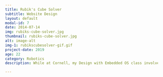 ```yaml
---
title: Rubik's Cube Solver
subtitle: Website Design
layout: default
modal-id: 7
date: 2014-07-14
img: rubiks-cube-solver.jpg
thumbnail: rubiks-cube-solver.jpg
alt: image-alt
img-1: rubikscubesolver-gif.gif
project-date: 2019
age: 22
category: Robotics
description: While at Cornell, my Design with Embedded OS class involved a final project of our choosing as long as it involved a Raspberry Pi. My partner Ron and I decided to build a Robotic Rubik's Cube Solver. <br><br>I knew this had been done before, so I started by researching existing designs. Fundamentally, you really only need two degrees of freedom to solve a Rubik's cube--one to rotate the entire cube, and one to rotate a face. As long as the two are cleverly designed (like using gravity to engage a just-rotated cube to the actuator that spins the face), just two actuators can be used to manipulate every face of the cube. The downsides to this are that because there is only one actuator to spin the face, every move first involves orienting the cube correctly, then spining it the clockwise or counterclockwise. This adds lots of steps and makes the total time to solve the cube longer. The other aspect to this operation is grabbing and letting go of the cube's faces. Most designs involve some time of gripper that can engage and disengage with a section of the cube between each successive move. On the other extreme, since a cube has 6 sides, if there were 6 degrees of freedom, you would never need re-orient the cube, resulting in much faster solver times. 6-sided solver designs cannot have grippers that wrap around the edges of the cube, otherwise they would collide with the other faces when rotating.  6-sided solver designs often involve a keyed shaft that mates directly with the modified cube face, so there is no need to grab around the entire section of the cube, rotate it, and let it go, like we do when solving the cube with our hands. While not having to disengage or engage with the cube between moves makes for a faster solve, it normally involves a customized cube to mate with the machine, as opposed to using any Rubik's cube, and it can be more complicated to get the cube in and out of the solver. <br><br>My design goals were to create a solver that could solve any unmodified 3x3 Rubik's Cube in less than 2 minutes. I choose to reduce re-oreintation moves by having 4 actuators--for the front, back, left and right sides. The reason I didn't choose 5 is because it was more convenient to mount the camera beneath the cube, and have the cube placed into the machine from the top. The build consisted of a frame that I designed and laser-cut out of white acrylic. The Raspberry Pi was equipped with a camera to take an image of each side of the Rubik's Cube at the beginning of the solve. The captured configuration of the cube was stored in a matrix and passed to an existing cube solving algorithm. The solving algorithm would return the series of moves necessary to fully solve the cube. The mechanical arms would then execute the prescribed sequence in order to solve the cube. <br><br> The most challenging part about this build was not the software, but actually the mechanical hardware. Each arm had two degrees of freedom, one for rotation, and one for translation to engage or disengage with its respective cube side. Each claw was being rotated by a stepper motor, becuase they are precise, repeatable, and relatively quick. Because stepper motors are somewhat large and heavy, I did not want to have to translate each stepper motor with the claw. Instead I choose to have a linkage between with the stepper shaft and the claw that allowed for rotation and translation. I chose an electromagnetic solenoid as the actuator for the translation because it was simple, compact, quick to actuate, and easy to drive. My first attempt at achieveing translation and rotation without translating the steppers motor involved a sliding set of spur gears. The stepper motor drove a wide faced spur gear, and the claw was rigidly connected to an axle with a smaller spur gear that could slide back and forth along the larger spur gear beneath it as the solenoid was actuated. The problem with this approach was the backlash. With each consecutive 90-turn (in opposing directions) the error would accumulate due to the backlash in the spur gears. Because my system was not closed loop, meaning I did not actually know the true position of the claw, only the stepper motor's commanded shaft position, I could not correct this error easily and after enough turns the cube face would not be flush with the rest of the cube, preventing any other side from turning. My second attempt at this mechanical problem involved a custom designed coupler that would allow me to get rid of all gears, and hopefully all the backlash too. This coupler consisted of a hexagon that could slide in an out of a larger hexagon, but it was tightly-toleranced so if one hexagon rotated, the other would rotate in perfect sync. I 3D printed these hexagons, and then sanded them down to achieve a smooth finish that would slide with very little slop. This was not easy to do given imperfections in the 3D printing and my sanding. After many attempts, there was still a small amount of backlash that would cause issues after so many turns were executed.  This way I could achieve higher tolerances and hopefully eliminate the backlash. I should mention if I had installed an optical encoder on the shaft that was directly mounted to the claw, I could implement closed loop-control and achieve perfect 90-deg turns event if my linkage had backlash or slop. I wanted to keep is simple, not having to buy more expensive sensors, integrate more hardware, and write more software, so I choose to go for mechanical perfection... After a while, I built my Desktop CNC, which enabled me to CNC these couplers out of nylon instead of 3D printing. This got me closer to 0 backlash, but now I was having issued with inner hexagons not sliding very well. The tradeoff was between easy sliding and little backlash. In the end this system worked, but it was not 100% reliable. Please see our project website for the class.<br><br><a href="https://courses.ece.cornell.edu/ece5990/ECE5725_Fall2018_Projects/eb645_yh326_final/index.html#">Rubik's Cube Solver Project Website</a> 

---
```

